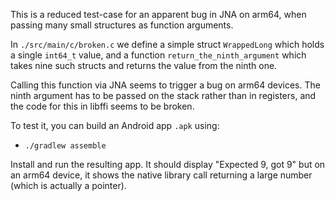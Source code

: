 This is a reduced test-case for an apparent bug in JNA on arm64,
when passing many small structures as function arguments.

In `./src/main/c/broken.c` we define a simple struct `WrappedLong` which
holds a single `int64_t` value, and a function `return_the_ninth_argument`
which takes nine such structs and returns the value from the ninth one.

Calling this function via JNA seems to trigger a bug on arm64 devices.
The ninth argument has to be passed on the stack rather than in registers,
and the code for this in libffi seems to be broken.

To test it, you can build an Android app `.apk` using:

* `./gradlew assemble`

Install and run the resulting app. It should display "Expected 9, got 9" but
on an arm64 device, it shows the native library call returning a large number
(which is actually a pointer).
